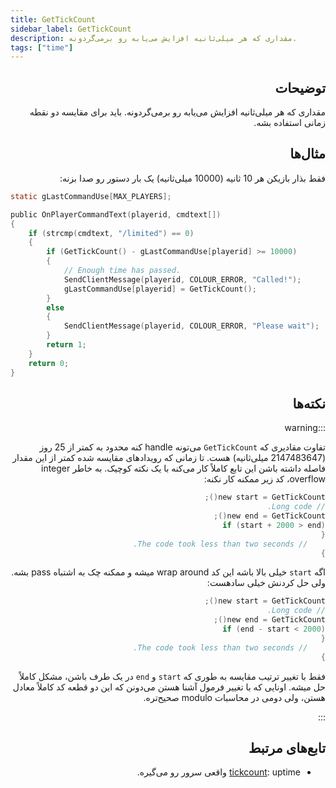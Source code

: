 ```yaml
---
title: GetTickCount
sidebar_label: GetTickCount
description: مقداری که هر میلی‌ثانیه افزایش می‌یابه رو برمی‌گردونه.
tags: ["time"]
---
```


<div dir="rtl" style={{ textAlign: "right" }}>

## توضیحات

مقداری که هر میلی‌ثانیه افزایش می‌یابه رو برمی‌گردونه. باید برای مقایسه دو نقطه زمانی استفاده بشه.

## مثال‌ها

فقط بذار بازیکن هر 10 ثانیه (10000 میلی‌ثانیه) یک بار دستور رو صدا بزنه:

</div>

```c
static gLastCommandUse[MAX_PLAYERS];

public OnPlayerCommandText(playerid, cmdtext[])
{
    if (strcmp(cmdtext, "/limited") == 0)
    {
        if (GetTickCount() - gLastCommandUse[playerid] >= 10000)
        {
            // Enough time has passed.
            SendClientMessage(playerid, COLOUR_ERROR, "Called!");
            gLastCommandUse[playerid] = GetTickCount();
        }
        else
        {
            SendClientMessage(playerid, COLOUR_ERROR, "Please wait");
        }
        return 1;
    }
    return 0;
}
```

<div dir="rtl" style={{ textAlign: "right" }}>

## نکته‌ها

:::warning

تفاوت مقادیری که `GetTickCount` می‌تونه handle کنه محدود به کمتر از 25 روز (2147483647 میلی‌ثانیه) هست. تا زمانی که رویدادهای مقایسه شده کمتر از این مقدار فاصله داشته باشن این تابع کاملاً کار می‌کنه با یک نکته کوچیک. به خاطر integer overflow، کد زیر ممکنه کار نکنه:

```c
new start = GetTickCount();
// Long code.
new end = GetTickCount();
if (start + 2000 > end)
{
    // The code took less than two seconds.
}
```

اگه `start` خیلی بالا باشه این کد wrap around میشه و ممکنه چک به اشتباه pass بشه. ولی حل کردنش خیلی سادهست:

```c
new start = GetTickCount();
// Long code.
new end = GetTickCount();
if (end - start < 2000)
{
    // The code took less than two seconds.
}
```

فقط با تغییر ترتیب مقایسه به طوری که `start` و `end` در یک طرف باشن، مشکل کاملاً حل میشه. اونایی که با تغییر فرمول آشنا هستن می‌دونن که این دو قطعه کد کاملاً معادل هستن، ولی دومی در محاسبات modulo صحیح‌تره.

:::

## تابع‌های مرتبط

- [tickcount](tickcount): uptime واقعی سرور رو می‌گیره.

</div>